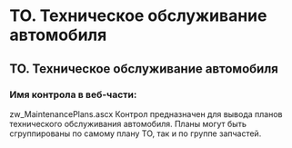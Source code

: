 ﻿---
description: 2.4.7
---
# ТО. Техническое обслуживание автомобиля
## ТО. Техническое обслуживание автомобиля
### Имя контрола в веб-части: 
zw_MaintenancePlans.ascx
Контрол предназначен для вывода планов технического обслуживания автомобиля. Планы могут быть сгруппированы по самому плану ТО, так и по группе запчастей. 

